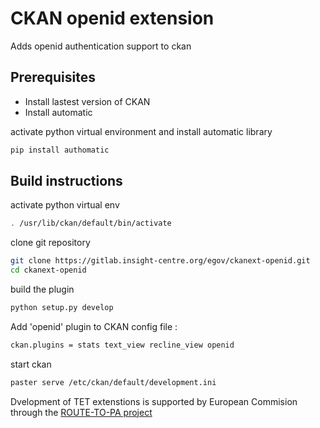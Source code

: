 # CKAN openid extension 

Adds openid authentication support to ckan 

## Prerequisites

* Install lastest version of CKAN 
* Install automatic 

activate python virtual environment and install automatic library
```sh
pip install authomatic
```

## Build instructions 

activate python virtual env 

```sh
. /usr/lib/ckan/default/bin/activate
```

clone git repository

```sh
git clone https://gitlab.insight-centre.org/egov/ckanext-openid.git
cd ckanext-openid
```

build the plugin

```sh
python setup.py develop
```

Add 'openid' plugin to CKAN config file :
```sh
ckan.plugins = stats text_view recline_view openid
```

start ckan
```sh
paster serve /etc/ckan/default/development.ini
```


Dvelopment of TET extenstions is supported by European Commision through the [ROUTE-TO-PA project](http://routetopa.eu/)